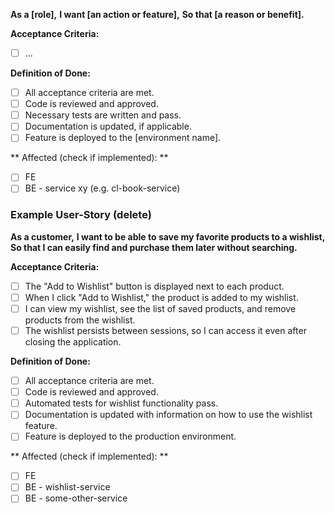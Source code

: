
**As a [role],**
**I want [an action or feature],**
**So that [a reason or benefit].**

**Acceptance Criteria:**
- [ ] ...

**Definition of Done:**
- [ ] All acceptance criteria are met.
- [ ] Code is reviewed and approved.
- [ ] Necessary tests are written and pass.
- [ ] Documentation is updated, if applicable.
- [ ] Feature is deployed to the [environment name].

** Affected (check if implemented): **
- [ ] FE
- [ ] BE - service xy (e.g. cl-book-service)

### Example User-Story (delete)
**As a customer,**
**I want to be able to save my favorite products to a wishlist,**
**So that I can easily find and purchase them later without searching.**

**Acceptance Criteria:**
- [ ] The "Add to Wishlist" button is displayed next to each product.
- [ ] When I click "Add to Wishlist," the product is added to my wishlist.
- [ ] I can view my wishlist, see the list of saved products, and remove products from the wishlist.
- [ ] The wishlist persists between sessions, so I can access it even after closing the application.

**Definition of Done:**
- [ ] All acceptance criteria are met.
- [ ] Code is reviewed and approved.
- [ ] Automated tests for wishlist functionality pass.
- [ ] Documentation is updated with information on how to use the wishlist feature.
- [ ] Feature is deployed to the production environment.

** Affected (check if implemented): **
- [ ] FE
- [ ] BE - wishlist-service
- [ ] BE - some-other-service
